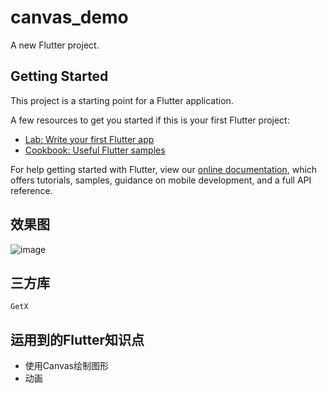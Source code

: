 # canvas_demo

A new Flutter project.

## Getting Started

This project is a starting point for a Flutter application.

A few resources to get you started if this is your first Flutter project:

- [Lab: Write your first Flutter app](https://flutter.dev/docs/get-started/codelab)
- [Cookbook: Useful Flutter samples](https://flutter.dev/docs/cookbook)

For help getting started with Flutter, view our
[online documentation](https://flutter.dev/docs), which offers tutorials,
samples, guidance on mobile development, and a full API reference.

## 效果图
![image](https://user-images.githubusercontent.com/16422230/133028288-1eb4435a-bfd2-4d98-9956-36dc4bb5300c.png)
## 三方库
`GetX`
## 运用到的Flutter知识点
- 使用Canvas绘制图形
- 动画

